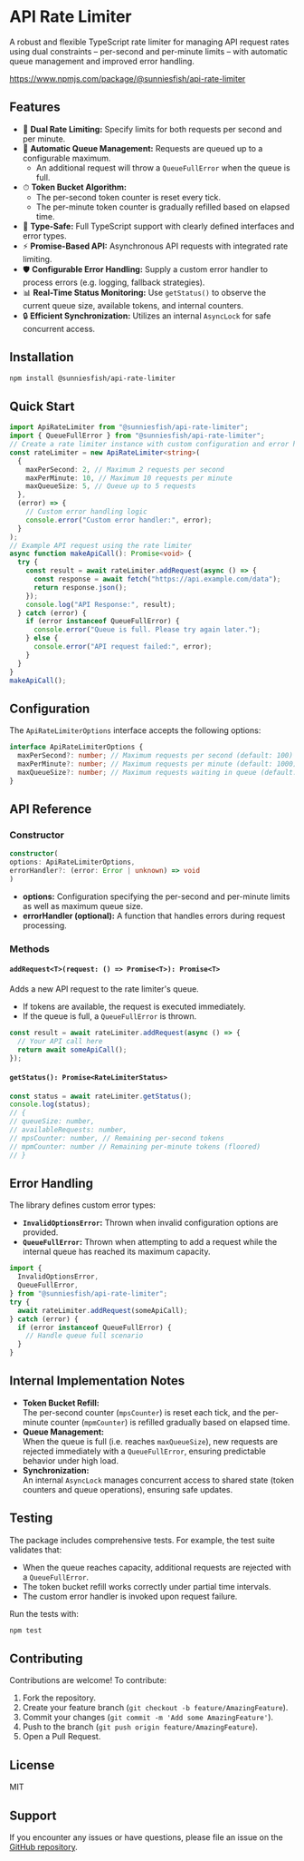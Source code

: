 # API Rate Limiter

A robust and flexible TypeScript rate limiter for managing API request rates using dual constraints – per-second and per-minute limits – with automatic queue management and improved error handling.

https://www.npmjs.com/package/@sunniesfish/api-rate-limiter

## Features

- 🚦 **Dual Rate Limiting:** Specify limits for both requests per second and per minute.
- 🔄 **Automatic Queue Management:** Requests are queued up to a configurable maximum.
  - An additional request will throw a `QueueFullError` when the queue is full.
- ⏱ **Token Bucket Algorithm:**
  - The per-second token counter is reset every tick.
  - The per-minute token counter is gradually refilled based on elapsed time.
- 💪 **Type-Safe:** Full TypeScript support with clearly defined interfaces and error types.
- ⚡ **Promise-Based API:** Asynchronous API requests with integrated rate limiting.
- 🛡 **Configurable Error Handling:** Supply a custom error handler to process errors (e.g. logging, fallback strategies).
- 📊 **Real-Time Status Monitoring:** Use `getStatus()` to observe the current queue size, available tokens, and internal counters.
- 🔒 **Efficient Synchronization:** Utilizes an internal `AsyncLock` for safe concurrent access.

## Installation

```bash
npm install @sunniesfish/api-rate-limiter
```

## Quick Start

```typescript
import ApiRateLimiter from "@sunniesfish/api-rate-limiter";
import { QueueFullError } from "@sunniesfish/api-rate-limiter";
// Create a rate limiter instance with custom configuration and error handling
const rateLimiter = new ApiRateLimiter<string>(
  {
    maxPerSecond: 2, // Maximum 2 requests per second
    maxPerMinute: 10, // Maximum 10 requests per minute
    maxQueueSize: 5, // Queue up to 5 requests
  },
  (error) => {
    // Custom error handling logic
    console.error("Custom error handler:", error);
  }
);
// Example API request using the rate limiter
async function makeApiCall(): Promise<void> {
  try {
    const result = await rateLimiter.addRequest(async () => {
      const response = await fetch("https://api.example.com/data");
      return response.json();
    });
    console.log("API Response:", result);
  } catch (error) {
    if (error instanceof QueueFullError) {
      console.error("Queue is full. Please try again later.");
    } else {
      console.error("API request failed:", error);
    }
  }
}
makeApiCall();
```

## Configuration

The `ApiRateLimiterOptions` interface accepts the following options:

```typescript
interface ApiRateLimiterOptions {
  maxPerSecond?: number; // Maximum requests per second (default: 100)
  maxPerMinute?: number; // Maximum requests per minute (default: 1000)
  maxQueueSize?: number; // Maximum requests waiting in queue (default: 10000)
}
```

## API Reference

### Constructor

```typescript
constructor(
options: ApiRateLimiterOptions,
errorHandler?: (error: Error | unknown) => void
)
```

- **options:** Configuration specifying the per-second and per-minute limits as well as maximum queue size.
- **errorHandler (optional):** A function that handles errors during request processing.

### Methods

#### `addRequest<T>(request: () => Promise<T>): Promise<T>`

Adds a new API request to the rate limiter's queue.

- If tokens are available, the request is executed immediately.
- If the queue is full, a `QueueFullError` is thrown.

```typescript
const result = await rateLimiter.addRequest(async () => {
  // Your API call here
  return await someApiCall();
});
```

#### `getStatus(): Promise<RateLimiterStatus>`

```typescript
const status = await rateLimiter.getStatus();
console.log(status);
// {
// queueSize: number,
// availableRequests: number,
// mpsCounter: number, // Remaining per-second tokens
// mpmCounter: number // Remaining per-minute tokens (floored)
// }
```

## Error Handling

The library defines custom error types:

- **`InvalidOptionsError`:** Thrown when invalid configuration options are provided.
- **`QueueFullError`:** Thrown when attempting to add a request while the internal queue has reached its maximum capacity.

```typescript
import {
  InvalidOptionsError,
  QueueFullError,
} from "@sunniesfish/api-rate-limiter";
try {
  await rateLimiter.addRequest(someApiCall);
} catch (error) {
  if (error instanceof QueueFullError) {
    // Handle queue full scenario
  }
}
```

## Internal Implementation Notes

- **Token Bucket Refill:**  
  The per-second counter (`mpsCounter`) is reset each tick, and the per-minute counter (`mpmCounter`) is refilled gradually based on elapsed time.
- **Queue Management:**  
  When the queue is full (i.e. reaches `maxQueueSize`), new requests are rejected immediately with a `QueueFullError`, ensuring predictable behavior under high load.
- **Synchronization:**  
  An internal `AsyncLock` manages concurrent access to shared state (token counters and queue operations), ensuring safe updates.

## Testing

The package includes comprehensive tests. For example, the test suite validates that:

- When the queue reaches capacity, additional requests are rejected with a `QueueFullError`.
- The token bucket refill works correctly under partial time intervals.
- The custom error handler is invoked upon request failure.

Run the tests with:

```bash
npm test
```

## Contributing

Contributions are welcome! To contribute:

1. Fork the repository.
2. Create your feature branch (`git checkout -b feature/AmazingFeature`).
3. Commit your changes (`git commit -m 'Add some AmazingFeature'`).
4. Push to the branch (`git push origin feature/AmazingFeature`).
5. Open a Pull Request.

## License

MIT

## Support

If you encounter any issues or have questions, please file an issue on the [GitHub repository](https://github.com/sunniesfish/api-rate-limiter).
